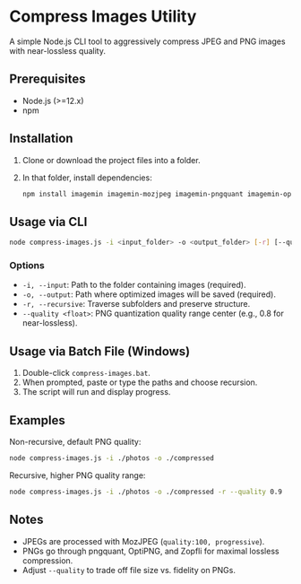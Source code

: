 # Compress Images Utility

A simple Node.js CLI tool to aggressively compress JPEG and PNG images with near-lossless quality.

## Prerequisites

- Node.js (>=12.x)
- npm

## Installation

1. Clone or download the project files into a folder.
2. In that folder, install dependencies:

   ```bash
   npm install imagemin imagemin-mozjpeg imagemin-pngquant imagemin-optipng imagemin-zopfli yargs
   ```

## Usage via CLI

```bash
node compress-images.js -i <input_folder> -o <output_folder> [-r] [--quality <0.0-1.0>]
```

### Options

- `-i, --input`: Path to the folder containing images (required).
- `-o, --output`: Path where optimized images will be saved (required).
- `-r, --recursive`: Traverse subfolders and preserve structure.
- `--quality <float>`: PNG quantization quality range center (e.g., 0.8 for near-lossless).

## Usage via Batch File (Windows)

1. Double-click `compress-images.bat`.
2. When prompted, paste or type the paths and choose recursion.
3. The script will run and display progress.

## Examples

Non-recursive, default PNG quality:

```bash
node compress-images.js -i ./photos -o ./compressed
```

Recursive, higher PNG quality range:

```bash
node compress-images.js -i ./photos -o ./compressed -r --quality 0.9
```

## Notes

- JPEGs are processed with MozJPEG (`quality:100, progressive`).
- PNGs go through pngquant, OptiPNG, and Zopfli for maximal lossless compression.
- Adjust `--quality` to trade off file size vs. fidelity on PNGs.
